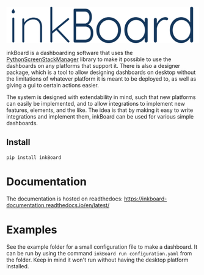 ![inkBoard Logo](https://raw.githubusercontent.com/Slalamander/inkBoard/a77a9ea107113b6016656145d1546bf82c48d59d/.github/assets/blue_logo_vector.svg)

inkBoard is a dashboarding software that uses the [PythonScreenStackManager](https://github.com/Slalamander/PythonScreenStackManager) library to make it possible to use the dashboards on any platforms that support it. There is also a designer package, which is a tool to allow designing dashboards on desktop without the limitations of whatever platform it is meant to be deployed to, as well as giving a gui to certain actions easier.

The system is designed with extendability in mind, such that new platforms can easily be implemented, and to allow integrations to implement new features, elements, and the like. The idea is that by making it easy to write integrations and implement them, inkBoard can be used for various simple dashboards.  

## Install
`pip install inkBoard`

# Documentation

The documentation is hosted on readthedocs:
https://inkboard-documentation.readthedocs.io/en/latest/

# Examples

See the example folder for a small configuration file to make a dashboard. It can be run by using the command `inkBoard run configuration.yaml` from the folder. Keep in mind it won't run without having the desktop platform installed.
